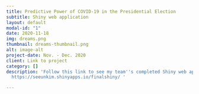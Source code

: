 ```yaml
---
title: Predictive Power of COVID-19 in the Presidential Election
subtitle: Shiny web application
layout: default
modal-id: "1"
date: 2020-11-18
img: dreams.png
thumbnail: dreams-thumbnail.png
alt: image-alt
project-date: Nov. - Dec. 2020
client: Link to project
category: []
description: 'Follow this link to see my team''s completed Shiny web application:
  https://seeunkim.shinyapps.io/finalshiny/ '

---
```

